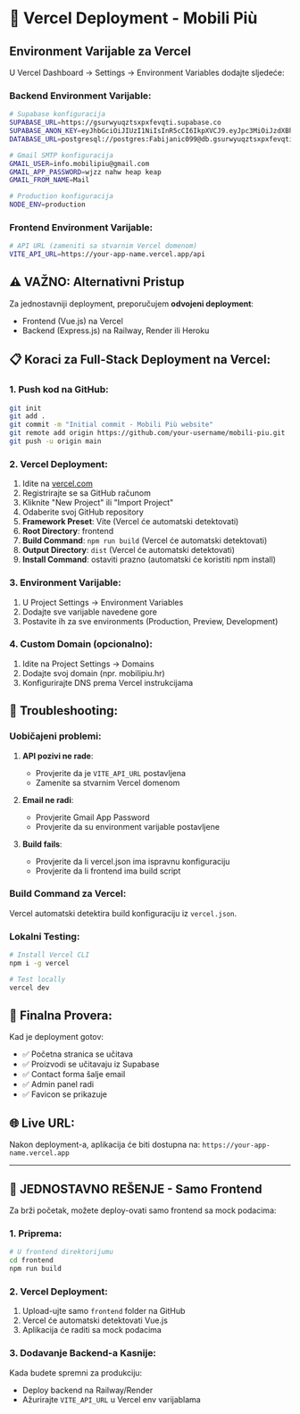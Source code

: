 # 🚀 Vercel Deployment - Mobili Più

## Environment Varijable za Vercel

U Vercel Dashboard -> Settings -> Environment Variables dodajte sljedeće:

### Backend Environment Varijable:

```bash
# Supabase konfiguracija
SUPABASE_URL=https://gsurwyuqztsxpxfevqti.supabase.co
SUPABASE_ANON_KEY=eyJhbGciOiJIUzI1NiIsInR5cCI6IkpXVCJ9.eyJpc3MiOiJzdXBhYmFzZSIsInJlZiI6ImdzdXJ3eXVxenRzeHB4ZmV2cXRpIiwicm9sZSI6ImFub24iLCJpYXQiOjE3NTExMTU3MjAsImV4cCI6MjA2NjY5MTcyMH0.8FCKuhvUJ5tckgYnMqt6foj8lQwb1ScV2GpswbftF0w
DATABASE_URL=postgresql://postgres:Fabijanic099@db.gsurwyuqztsxpxfevqti.supabase.co:5432/postgres

# Gmail SMTP konfiguracija
GMAIL_USER=info.mobilipiu@gmail.com
GMAIL_APP_PASSWORD=wjzz nahw heap keap
GMAIL_FROM_NAME=Mail

# Production konfiguracija
NODE_ENV=production
```

### Frontend Environment Varijable:

```bash
# API URL (zameniti sa stvarnim Vercel domenom)
VITE_API_URL=https://your-app-name.vercel.app/api
```

## ⚠️ VAŽNO: Alternativni Pristup

Za jednostavniji deployment, preporučujem **odvojeni deployment**:
- Frontend (Vue.js) na Vercel  
- Backend (Express.js) na Railway, Render ili Heroku

## 📋 Koraci za Full-Stack Deployment na Vercel:

### 1. Push kod na GitHub:
```bash
git init
git add .
git commit -m "Initial commit - Mobili Più website"
git remote add origin https://github.com/your-username/mobili-piu.git
git push -u origin main
```

### 2. Vercel Deployment:
1. Idite na [vercel.com](https://vercel.com)
2. Registrirajte se sa GitHub računom
3. Kliknite "New Project" ili "Import Project"
4. Odaberite svoj GitHub repository
5. **Framework Preset**: Vite (Vercel će automatski detektovati)
6. **Root Directory**: frontend
7. **Build Command**: `npm run build` (Vercel će automatski detektovati)
8. **Output Directory**: `dist` (Vercel će automatski detektovati)
9. **Install Command**: ostaviti prazno (automatski će koristiti npm install)

### 3. Environment Varijable:
1. U Project Settings -> Environment Variables
2. Dodajte sve varijable navedene gore
3. Postavite ih za sve environments (Production, Preview, Development)

### 4. Custom Domain (opcionalno):
1. Idite na Project Settings -> Domains
2. Dodajte svoj domain (npr. mobilipiu.hr)
3. Konfigurirajte DNS prema Vercel instrukcijama

## 🔧 Troubleshooting:

### Uobičajeni problemi:

1. **API pozivi ne rade**:
   - Provjerite da je `VITE_API_URL` postavljena
   - Zamenite sa stvarnim Vercel domenom

2. **Email ne radi**:
   - Provjerite Gmail App Password
   - Provjerite da su environment varijable postavljene

3. **Build fails**:
   - Provjerite da li vercel.json ima ispravnu konfiguraciju
   - Provjerite da li frontend ima build script

### Build Command za Vercel:
Vercel automatski detektira build konfiguraciju iz `vercel.json`.

### Lokalni Testing:
```bash
# Install Vercel CLI
npm i -g vercel

# Test locally
vercel dev
```

## 📱 Finalna Provera:

Kad je deployment gotov:
- ✅ Početna stranica se učitava
- ✅ Proizvodi se učitavaju iz Supabase
- ✅ Contact forma šalje email
- ✅ Admin panel radi
- ✅ Favicon se prikazuje

## 🌐 Live URL:
Nakon deployment-a, aplikacija će biti dostupna na:
`https://your-app-name.vercel.app` 

---

## 🚀 JEDNOSTAVNO REŠENJE - Samo Frontend

Za brži početak, možete deploy-ovati samo frontend sa mock podacima:

### 1. Priprema:
```bash
# U frontend direktorijumu
cd frontend
npm run build
```

### 2. Vercel Deployment:
1. Upload-ujte samo `frontend` folder na GitHub
2. Vercel će automatski detektovati Vue.js
3. Aplikacija će raditi sa mock podacima

### 3. Dodavanje Backend-a Kasnije:
Kada budete spremni za produkciju:
- Deploy backend na Railway/Render  
- Ažurirajte `VITE_API_URL` u Vercel env varijablama